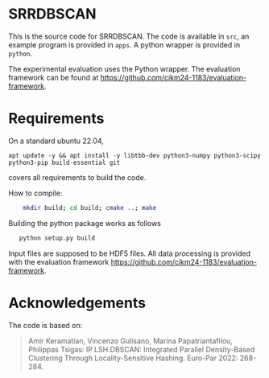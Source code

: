 # SRRDBSCAN

This is the source code for SRRDBSCAN. The code is available in `src`, an example program is provided in `apps`. A python wrapper is provided in `python`. 

The experimental evaluation uses the Python wrapper. The evaluation framework can be found at <https://github.com/cikm24-1183/evaluation-framework>.

# Requirements

On a standard ubuntu 22.04, 

```
apt update -y && apt install -y libtbb-dev python3-numpy python3-scipy python3-pip build-essential git
```

covers all requirements to build the code.


How to compile:
```bash
    mkdir build; cd build; cmake ..; make
```

Building the python package works as follows

```bash 
   python setup.py build
```

Input files are supposed to be HDF5 files.
All data processing is provided with the evaluation framework <https://github.com/cikm24-1183/evaluation-framework>.


# Acknowledgements

The code is based on: 

> Amir Keramatian, Vincenzo Gulisano, Marina Papatriantafilou, Philippas Tsigas: IP.LSH.DBSCAN: Integrated Parallel Density-Based Clustering Through Locality-Sensitive Hashing. Euro-Par 2022: 268-284.


